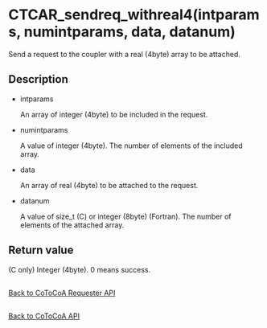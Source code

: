 CTCAR_sendreq_withreal4(intparams, numintparams, data, datanum)
=====

Send a request to the coupler with a real (4byte) array to be attached.

Description
-----

- intparams

  An array of integer (4byte) to be included in the request.

- numintparams

  A value of integer (4byte). 
  The number of elements of the included array.

- data

  An array of real (4byte) to be attached to the request.

- datanum

  A value of size_t (C) or integer (8byte) (Fortran). 
  The number of elements of the attached array.

Return value
-----

(C only) Integer (4byte). 0 means success.


##

[Back to CoToCoA Requester API](../API-requester.md "Back to CoToCoA Requester API")

##

[Back to CoToCoA API](../API.md "Back to CoToCoA API")

